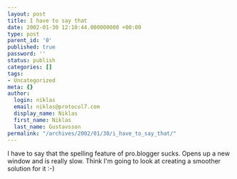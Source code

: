 ```yaml
---
layout: post
title: I have to say that
date: 2002-01-30 12:10:44.000000000 +00:00
type: post
parent_id: '0'
published: true
password: ''
status: publish
categories: []
tags:
- Uncategorized
meta: {}
author:
  login: niklas
  email: niklas@protocol7.com
  display_name: Niklas
  first_name: Niklas
  last_name: Gustavsson
permalink: "/archives/2002/01/30/i_have_to_say_that/"
---
```

I have to say that the spelling feature of pro.blogger sucks. Opens up a new window and is really slow. Think I'm going to look at creating a smoother solution for it :-)

